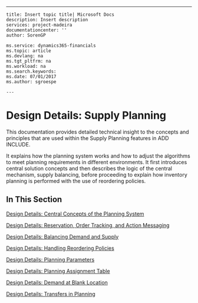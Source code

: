 ---
    title: Insert topic title| Microsoft Docs
    description: Insert description
    services: project-madeira
    documentationcenter: ''
    author: SorenGP

    ms.service: dynamics365-financials
    ms.topic: article
    ms.devlang: na
    ms.tgt_pltfrm: na
    ms.workload: na
    ms.search.keywords:
    ms.date: 07/01/2017
    ms.author: sgroespe

    ---
# Design Details: Supply Planning
This documentation provides detailed technical insight to the concepts and principles that are used within the Supply Planning features in ADD INCLUDE<!--[!INCLUDE[nav_current_long](../../includes/nav_current_long_md.md)]-->.  
  
 It explains how the planning system works and how to adjust the algorithms to meet planning requirements in different environments. It first introduces central solution concepts and then describes the logic of the central mechanism, supply balancing, before proceeding to explain how inventory planning is performed with the use of reordering policies.  
  
## In This Section  
 [Design Details: Central Concepts of the Planning System](../design-details-central-concepts-of-the-planning-system.md)  
  
 [Design Details: Reservation, Order Tracking, and Action Messaging](../design-details-reservation-order-tracking-and-action-messaging.md)  
  
 [Design Details: Balancing Demand and Supply](../design-details-balancing-demand-and-supply.md)  
  
 [Design Details: Handling Reordering Policies](../design-details-handling-reordering-policies.md)  
  
 [Design Details: Planning Parameters](../design-details-planning-parameters.md)  
  
 [Design Details: Planning Assignment Table](../design-details-planning-assignment-table.md)  
  
 [Design Details: Demand at Blank Location](../design-details-demand-at-blank-location.md)  
  
 [Design Details: Transfers in Planning](../design-details-transfers-in-planning.md)